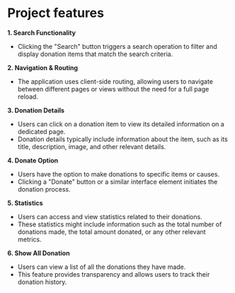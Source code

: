 # Project features

**1. Search Functionality**

- Clicking the "Search" button triggers a search operation to filter and display donation items that match the search criteria.

**2. Navigation & Routing**

- The application uses client-side routing, allowing users to navigate between different pages or views without the need for a full page reload.

**3. Donation Details**

- Users can click on a donation item to view its detailed information on a dedicated page.
- Donation details typically include information about the item, such as its title, description, image, and other relevant details.

**4. Donate Option**

- Users have the option to make donations to specific items or causes.
- Clicking a "Donate" button or a similar interface element initiates the donation process.

**5. Statistics**

- Users can access and view statistics related to their donations.
- These statistics might include information such as the total number of donations made, the total amount donated, or any other relevant metrics.

**6. Show All Donation**

- Users can view a list of all the donations they have made.
- This feature provides transparency and allows users to track their donation history.
